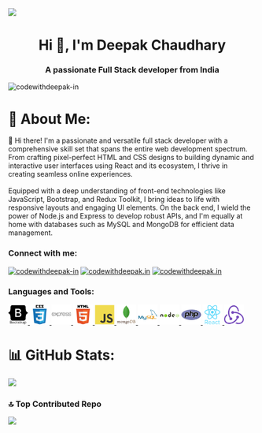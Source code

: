 <img src="http://deepak.host20.uk/serv.jpg" />

<h1 align="center">Hi 👋, I'm Deepak Chaudhary</h1>
<h3 align="center">A passionate Full Stack developer from India</h3>

<p align="left"> <img src="https://komarev.com/ghpvc/?username=codewithdeepak-in&label=Profile%20views&color=0e75b6&style=flat" alt="codewithdeepak-in" /> </p>

# 💫 About Me:
👋 Hi there! I'm a passionate and versatile full stack developer with a comprehensive skill set that spans the entire web development spectrum. From crafting pixel-perfect HTML and CSS designs to building dynamic and interactive user interfaces using React and its ecosystem, I thrive in creating seamless online experiences.<br><br>Equipped with a deep understanding of front-end technologies like JavaScript, Bootstrap, and Redux Toolkit, I bring ideas to life with responsive layouts and engaging UI elements. On the back end, I wield the power of Node.js and Express to develop robust APIs, and I'm equally at home with databases such as MySQL and MongoDB for efficient data management.

<h3 align="left">Connect with me:</h3>
<p align="left">
<a href="https://linkedin.com/in/codewithdeepak-in" target="blank"><img align="center" src="https://raw.githubusercontent.com/rahuldkjain/github-profile-readme-generator/master/src/images/icons/Social/linked-in-alt.svg" alt="codewithdeepak-in" height="30" width="40" /></a>
<a href="https://fb.com/codewithdeepak.in" target="blank"><img align="center" src="https://raw.githubusercontent.com/rahuldkjain/github-profile-readme-generator/master/src/images/icons/Social/facebook.svg" alt="codewithdeepak.in" height="30" width="40" /></a>
<a href="https://instagram.com/codewithdeepak.in" target="blank"><img align="center" src="https://raw.githubusercontent.com/rahuldkjain/github-profile-readme-generator/master/src/images/icons/Social/instagram.svg" alt="codewithdeepak.in" height="30" width="40" /></a>
</p>

<h3 align="left">Languages and Tools:</h3>
<p align="left"> <a href="https://getbootstrap.com" target="_blank" rel="noreferrer"> <img src="https://raw.githubusercontent.com/devicons/devicon/master/icons/bootstrap/bootstrap-plain-wordmark.svg" alt="bootstrap" width="40" height="40"/> </a> <a href="https://www.w3schools.com/css/" target="_blank" rel="noreferrer"> <img src="https://raw.githubusercontent.com/devicons/devicon/master/icons/css3/css3-original-wordmark.svg" alt="css3" width="40" height="40"/> </a> <a href="https://expressjs.com" target="_blank" rel="noreferrer"> <img src="https://raw.githubusercontent.com/devicons/devicon/master/icons/express/express-original-wordmark.svg" alt="express" width="40" height="40"/> </a> <a href="https://www.w3.org/html/" target="_blank" rel="noreferrer"> <img src="https://raw.githubusercontent.com/devicons/devicon/master/icons/html5/html5-original-wordmark.svg" alt="html5" width="40" height="40"/> </a> <a href="https://developer.mozilla.org/en-US/docs/Web/JavaScript" target="_blank" rel="noreferrer"> <img src="https://raw.githubusercontent.com/devicons/devicon/master/icons/javascript/javascript-original.svg" alt="javascript" width="40" height="40"/> </a> <a href="https://www.mongodb.com/" target="_blank" rel="noreferrer"> <img src="https://raw.githubusercontent.com/devicons/devicon/master/icons/mongodb/mongodb-original-wordmark.svg" alt="mongodb" width="40" height="40"/> </a> <a href="https://www.mysql.com/" target="_blank" rel="noreferrer"> <img src="https://raw.githubusercontent.com/devicons/devicon/master/icons/mysql/mysql-original-wordmark.svg" alt="mysql" width="40" height="40"/> </a> <a href="https://nodejs.org" target="_blank" rel="noreferrer"> <img src="https://raw.githubusercontent.com/devicons/devicon/master/icons/nodejs/nodejs-original-wordmark.svg" alt="nodejs" width="40" height="40"/> </a> <a href="https://www.php.net" target="_blank" rel="noreferrer"> <img src="https://raw.githubusercontent.com/devicons/devicon/master/icons/php/php-original.svg" alt="php" width="40" height="40"/> </a> <a href="https://reactjs.org/" target="_blank" rel="noreferrer"> <img src="https://raw.githubusercontent.com/devicons/devicon/master/icons/react/react-original-wordmark.svg" alt="react" width="40" height="40"/> </a> <a href="https://redux.js.org" target="_blank" rel="noreferrer"> <img src="https://raw.githubusercontent.com/devicons/devicon/master/icons/redux/redux-original.svg" alt="redux" width="40" height="40"/> </a> </p>

# 📊 GitHub Stats:

![](https://github-readme-streak-stats.herokuapp.com/?user=codewithdeepak-in&theme=dark&hide_border=false)<br/>


### 🔝 Top Contributed Repo
![](https://github-contributor-stats.vercel.app/api?username=codewithdeepak-in&limit=5&theme=dark&combine_all_yearly_contributions=true)


